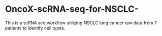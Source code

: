 # OncoX-scRNA-seq-for-NSCLC-

This is a scRNA seq workflow utilizing NSCLC lung cancer raw data from 7 patients to identify cell types.
